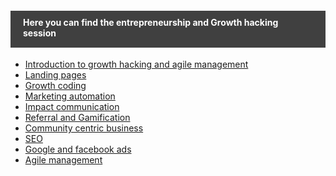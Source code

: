 <style>

.weektheme{
    background-color: #404040;
    color: white;
    padding: 10px 20px 15px 20px;
}

</style>

<h4 class="weektheme"><b>Here you can find the entrepreneurship and Growth hacking session</b></h4>



  * [Introduction to growth hacking and agile management](https://docs.google.com/presentation/d/1SMg8tiL04ssoospQdUu5Zd1ghIgPFqdpglqzjVmrdnY/pub?start=false&loop=false&delayms=3000) 
  * [Landing pages](https://docs.google.com/presentation/d/1PIE9QLcgrRr0JjPwpLgeF67y5ntMw4S_qXcpb6lw2vE/pub?start=false&loop=false&delayms=3000)
  * [Growth coding](https://docs.google.com/presentation/d/1KNmpPsJrAhYl9Ru_F_0itfn-_Tx3JCBntRJWA_mQkMU/pub?start=false&loop=false&delayms=3000&slide=id.p)
  * [Marketing automation](https://docs.google.com/presentation/d/1zBK9tOup_mtxxH8ghs1gvZcOm5aDN9WVphFvjPZbixs/pub?start=false&loop=false&delayms=3000)
  * [Impact communication](https://docs.google.com/presentation/d/1DoI5Rf0_JdT6Pc7uOOnilZ1Np0rQveNkhuGj55wKi28/pub?start=false&loop=false&delayms=3000)
  * [Referral and Gamification](https://docs.google.com/presentation/d/1ka03S4noUpxWMoNkl0WRbqIVF9wFm-xUmwQLmDHk71w/pub?start=false&loop=false&delayms=3000)
  * [Community centric business](https://docs.google.com/presentation/d/1dXodKKEvFX3l29FgLr38ZTjQOTgowf9KbhERMTEbUsI/pub?start=false&loop=false&delayms=3000)
  * [SEO](https://docs.google.com/presentation/d/1d9_HeQNY6nykeFKYkaz3jaJ1BpdccsaQPoVKZQlQ8_A/pub?start=false&loop=false&delayms=3000)
  * [Google and facebook ads](https://docs.google.com/presentation/d/1_yrYem8F00pO6-NK00IcouEBNdqDlcjJZKfYO6udV4g/pub?start=false&loop=false&delayms=3000)
  * [Agile management](https://docs.google.com/presentation/d/1IMky-PRSN2Ji5aFJ9SAvKA9-FQJ77eJ0CJNu_I1wKgk/pub?start=false&loop=false&delayms=3000)